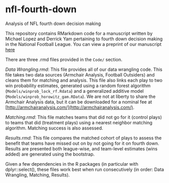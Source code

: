 # nfl-fourth-down
Analysis of NFL fourth down decision making

This repository contains RMarkdown code for a manuscript written by Michael Lopez and Derrick Yam pertaining to fourth down decision making in the National Football League. You can view a preprint of our manuscript [here]()

There are three .rmd files provided in the `Code/` section.

*Data Wrangling.rmd*: This file provides all of our data wrangling code. This file takes two data sources (Armchair Analysis, Football Outsiders) and cleans them for matching and analysis. This file also links each play to two win probability estimates, generated using a random forest algorithm (`Models/winprob_lock_rf.Rdata`) and a generalized additive model (`Models/winprob_horowitz_gam.RData`). We are not at liberty to share the Armchair Analysis data, but it can be downloaded for a nominal fee at [http://armchairanalysis.com/](http://armchairanalysis.com/). 

*Matching.rmd*: This file matches teams that did not go for it (control plays) to teams that did (treatment plays) using a nearest neighbor matching algorithm. Matching success is also assessed. 

*Results.rmd*: This file compares the matched cohort of plays to assess the benefit that teams have missed out on by not going for it on fourth down. Results are presented both league-wise, and team-level estimates (wins added) are generated using the bootstrap. 

Given a few dependencies in the R packages (in particular with dplyr::select(), these files work best when run consecutively (in order: Data Wrangling, Matching, Results). 

